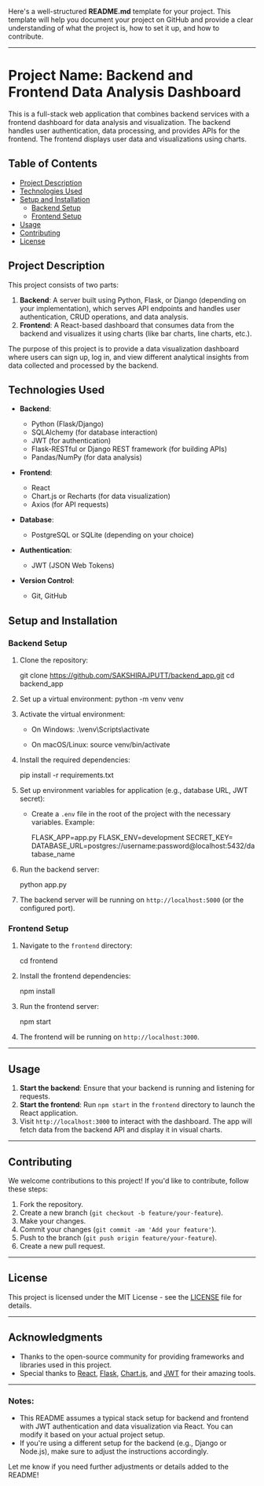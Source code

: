 Here's a well-structured **README.md** template for your project. This template will help you document your project on GitHub and provide a clear understanding of what the project is, how to set it up, and how to contribute.

---

# Project Name: Backend and Frontend Data Analysis Dashboard

This is a full-stack web application that combines backend services with a frontend dashboard for data analysis and visualization. The backend handles user authentication, data processing, and provides APIs for the frontend. The frontend displays user data and visualizations using charts.

## Table of Contents

- [Project Description](#project-description)
- [Technologies Used](#technologies-used)
- [Setup and Installation](#setup-and-installation)
  - [Backend Setup](#backend-setup)
  - [Frontend Setup](#frontend-setup)
- [Usage](#usage)
- [Contributing](#contributing)
- [License](#license)

## Project Description

This project consists of two parts:

1. **Backend**: A server built using Python, Flask, or Django (depending on your implementation), which serves API endpoints and handles user authentication, CRUD operations, and data analysis.
2. **Frontend**: A React-based dashboard that consumes data from the backend and visualizes it using charts (like bar charts, line charts, etc.).

The purpose of this project is to provide a data visualization dashboard where users can sign up, log in, and view different analytical insights from data collected and processed by the backend.

## Technologies Used

- **Backend**: 
  - Python (Flask/Django)
  - SQLAlchemy (for database interaction)
  - JWT (for authentication)
  - Flask-RESTful or Django REST framework (for building APIs)
  - Pandas/NumPy (for data analysis)

- **Frontend**:
  - React
  - Chart.js or Recharts (for data visualization)
  - Axios (for API requests)

- **Database**: 
  - PostgreSQL or SQLite (depending on your choice)

- **Authentication**:
  - JWT (JSON Web Tokens)

- **Version Control**:
  - Git, GitHub

## Setup and Installation

### Backend Setup

1. Clone the repository:

   git clone https://github.com/SAKSHIRAJPUTT/backend_app.git
   cd backend_app
   
2. Set up a virtual environment:
   python -m venv venv
  
3. Activate the virtual environment:
   - On Windows:
     .\venv\Scripts\activate
   
   - On macOS/Linux:
     source venv/bin/activate
    

4. Install the required dependencies:


   pip install -r requirements.txt

5. Set up environment variables for application (e.g., database URL, JWT secret):

   - Create a `.env` file in the root of the project with the necessary variables. Example:

     FLASK_APP=app.py
     FLASK_ENV=development
     SECRET_KEY=<your-secret-key>
     DATABASE_URL=postgres://username:password@localhost:5432/database_name
 

6. Run the backend server:

   python app.py  
 

7. The backend server will be running on `http://localhost:5000` (or the configured port).

### Frontend Setup

1. Navigate to the `frontend` directory:


   cd frontend
 

2. Install the frontend dependencies:

   npm install


3. Run the frontend server:

   npm start
  

4. The frontend will be running on `http://localhost:3000`.

---

## Usage

1. **Start the backend**: Ensure that your backend is running and listening for requests.
2. **Start the frontend**: Run `npm start` in the `frontend` directory to launch the React application.
3. Visit `http://localhost:3000` to interact with the dashboard. The app will fetch data from the backend API and display it in visual charts.

---

## Contributing

We welcome contributions to this project! If you'd like to contribute, follow these steps:

1. Fork the repository.
2. Create a new branch (`git checkout -b feature/your-feature`).
3. Make your changes.
4. Commit your changes (`git commit -am 'Add your feature'`).
5. Push to the branch (`git push origin feature/your-feature`).
6. Create a new pull request.

---

## License

This project is licensed under the MIT License - see the [LICENSE](LICENSE) file for details.

---

## Acknowledgments

- Thanks to the open-source community for providing frameworks and libraries used in this project.
- Special thanks to [React](https://reactjs.org/), [Flask](https://flask.palletsprojects.com/), [Chart.js](https://www.chartjs.org/), and [JWT](https://jwt.io/) for their amazing tools.

---

### Notes:

- This README assumes a typical stack setup for backend and frontend with JWT authentication and data visualization via React. You can modify it based on your actual project setup.
- If you're using a different setup for the backend (e.g., Django or Node.js), make sure to adjust the instructions accordingly.

Let me know if you need further adjustments or details added to the README!
